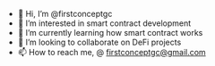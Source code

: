 - 👋 Hi, I’m @firstconceptgc
- 👀 I’m interested in smart contract development
- 🌱 I’m currently learning how smart contract works
- 💞️ I’m looking to collaborate on DeFi projects
- 📫 How to reach me, @ firstconceptgc@gmail.com

<!---
firstconceptgc/firstconceptgc is a ✨ special ✨ repository because its `README.md` (this file) appears on your GitHub profile.
You can click the Preview link to take a look at your changes.
--->
